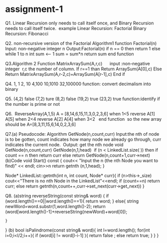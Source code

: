 # assignment-1
Q1. Linear Recursion only needs to call itself once, and Binary Recursion needs to call itself twice. 
  example Linear Recursion: Factorial 
  Binary Recursion: Fibonacci
  
Q2. non-recursive version of the Factorial Algorithm1
  function Factorial(n)
  Input: non-negative integer n 
  Output:Factorial(n)
  if n == 0 then 
  return 1 
  else 
  while 1 to n 
  int sum <-- 1
  sum = sum*n
  return sum
  end function
  
 Q3.Algorithm 2
Function MatrixArraySum(A,r,c)      
input :non-negative integer  r,c the number of column.
If r==1 than
Return ArraySum(A[0],c)
Else
Return MatrixArraySum(A,r-2,c)+ArraySum(A[r-1],c)
End if

Q4. 1, 1
    2, 10
    4,100
    10,1010
    32,100000
 function: convert decimalism into binary 
 
 Q5. (4,2)  false
     (7,2)  ture 
     (8,2)  false 
     (19,2)  true
     (23,2)  true
function:identify if the number is prime or not 

Q6.  ReverseArray(A,1,5) 
   A = [8,14,6,15,11,3,0,2,3,6]
   when 1<5 reverse A[1] A[5]
   when 2<4 reverse A[2] A[4]
   when 3<2  
   end function 
   so the new array should be A=[8,3,11,15,6,14,0,2,3,6] 
   
Q7.(a) Pseudocode:
  Algorithm GetNode(n,count,curr)
  Input:the nth of node is to be gotten, count indicates how many node we already go through, curr indicates the current node. 
  Output: get the nth node
  void GetNode(n,count,curr)
  GetNode(n,1,head) 
  if (n < LinkedList.size( )) then
  if  count == n then 
  return curr
  else
  return GetNode(n,count+1,curr->next)
(b)Code
void Start() const {
cout<< "Input the n (the nth Node you want to find)" << endl;
cin>>n
return getnth (n,1,head);
}

Node* LinkedList::getnth(int n, int count, Node* curr){
   if (n>this->_size)
       cout<<"There is no nth Node in the LinkedList"<<endl;
   if (count==n) return curr;
   else 
       return getnth(n,count++,curr->set_next(curr->get_next))
}

Q8.
 (a)string reverseString(const string& word) {
	if (word.length()==0||word.length()==1){
		return word;
	}
	else{
		string newWord=word.substr(1,word.length()-2);
		return (word[word.length()-1]+reverseString(newWord)+word[0]);

	}
}
(b) 
bool isPalindrome(const string& word){
int l=word.length();
for(int i=0;i<l/2;i++){
if (word[i] != word[l-i-1] ){
 return false ;
else 
return true;
      }
   }
}

